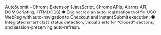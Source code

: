 AutoSubmit – Chrome Extension (JavaScript, Chrome APIs, Alarms API, DOM Scripting, HTML/CSS) 
● Engineered an auto-registration tool for USC WebReg with auto-navigation to Checkout and instant Submit execution. 
● Integrated smart class status detection, visual alerts for “Closed” sections, and session-preserving auto-refresh. 
